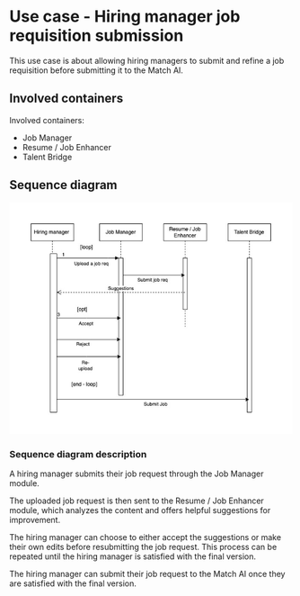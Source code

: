 # Use case - Hiring manager job requisition submission

This use case is about allowing hiring managers to submit and refine a job requisition before submitting it to the Match AI.

## Involved containers
<Container image goes here>

Involved containers:
- Job Manager
- Resume / Job Enhancer
- Talent Bridge

## Sequence diagram
![hiringmanager-submission.jpg](images%2Fhiringmanager-submission.jpg)

### Sequence diagram description

A hiring manager submits their job request through the Job Manager module. 

The uploaded job request is then sent to the Resume / Job Enhancer module, which analyzes the content and offers helpful suggestions for improvement.

The hiring manager can choose to either accept the suggestions or make their own edits before resubmitting the job request. This process can be repeated until the hiring manager is satisfied with the final version.

The hiring manager can submit their job request to the Match AI once they are satisfied with the final version.
